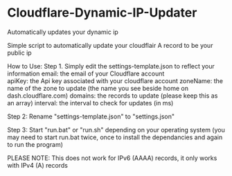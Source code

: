 # Cloudflare-Dynamic-IP-Updater
Automatically updates your dynamic ip

Simple script to automatically update your cloudflair A record to be your public ip

How to Use:
Step 1. 
  Simply edit the settings-template.json to reflect your information
    email:  the email of your Cloudflare account  
    apiKey: the Api key associated with your cloudflare account
    zoneName: the name of the zone to update (the name you see beside home on dash.cloudflare.com)
    domains: the records to update (please keep this as an array)
    interval: the interval to check for updates (in ms)

Step 2: 
  Rename "settings-template.json" to "settings.json"
  
Step 3:
  Start "run.bat" or "run.sh" depending on your operating system
  (you may need to start run.bat twice, once to install the dependancies
  and again to run the program)


PLEASE NOTE:
This does not work for IPv6 (AAAA) records, it only works with IPv4 (A) records
